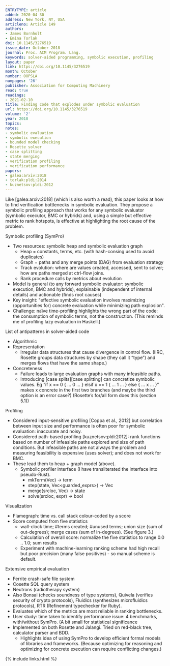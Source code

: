 ```yaml
---
ENTRYTYPE: article
added: 2020-04-30
address: New York, NY, USA
articleno: Article 149
authors:
- James Bornholt
- Emina Torlak
doi: 10.1145/3276519
issue_date: October 2018
journal: Proc. ACM Program. Lang.
keywords: solver-aided programming, symbolic execution, profiling
layout: paper
link: https://doi.org/10.1145/3276519
month: October
number: OOPSLA
numpages: '26'
publisher: Association for Computing Machinery
read: true
readings:
- 2021-02-10
title: Finding code that explodes under symbolic evaluation
url: https://doi.org/10.1145/3276519
volume: '2'
year: 2018
topics:
notes:
- symbolic evaluation
- symbolic execution
- bounded model checking
- Rosette solver
- case splitting
- state merging
- verification profiling
- verification performance
papers:
- galea:arxiv:2018
- torlak:pldi:2014
- kuznetsov:pldi:2012
---
```


Like [galea:arxiv:2018] (which is also worth a read), this paper looks at how
to find verification bottlenecks in symbolic evaluation.  They propose a
symbolic profiling approach that works for any symbolic evaluator (symbolic
executor, BMC or hybrids) and, using a simple but effective metric to rank hotspots,
is effective at highlighting the root cause of the problem.


Symbolic profiling (SymPro)

- Two resources: symbolic heap and symbolic evaluation graph
  - Heap = constants, terms, etc. (with hash-consing used to avoid duplicates)
  - Graph = paths and any merge points (DAG) from evaluation strategy
  - Track evolution: where are values created, accessed, sent to solver; how are paths merged at ctrl-flow joins.
  - Rank procedure calls by metrics about evolution
- Model is general (to any forward symbolic evaluator: symbolic execution, BMC and hybrids), explainable (independent of internal details) and actionable (finds root causes)
- Key insight: "effective symbolic evaluation involves maximizing (opportunities for) concrete evaluation while minimizing path explosion".
- Challenge: naïve time-profiling highlights the wrong part of the code: the consumption of symbolic terms, not the construction.
  (This reminds me of profiling lazy evaluation in Haskell.) 


List of antipatterns in solver-aided code

- Algorithmic
- Representation
  - Irregular data structures that cause divergence in control flow. (IIRC,
    Rosette groups data structures by shape (they call it “type”) and merges
    flows that have the same shape.)
- Concreteness
  - Failure leads to large evaluation graphs with many infeasible paths.
  - Introducing [case splits][case splitting] can concretize symbolic values.
    Eg “if x == 0 { … 0 … } elsif x == 1 { … 1 … } else { … x … }” makes x
    concrete in the first two branches (and maybe the third option is an error
    case?) (Rosette’s for/all form does this (section 5.1))


Profiling

  - Considered input-sensitive profiling [Coppa et al., 2012] but correlation between input size and performance is often poor for symbolic evaluation: inaccurate and noisy.
  - Considered path-based profiling [kuznetsov:pldi:2012]: rank functions based on number of infeasible paths explored and size of path conditions. But infeasible paths are not always the problem and measuring feasibility is expensive (uses solver); and does not work for BMC.
  - These lead them to heap + graph model (above).
    - Symbolic profiler interface (I have transliterated the interface into pseudo-Rust).
      - mkTerm(Vec<term>) -> term
      - step(state, Vec<guarded_exprs>) -> Vec<state>
      - merge(srcloc, Vec<state>) -> state
      - solve(srcloc, expr) -> bool

Visualization

- Flamegraph: time vs. call stack colour-coded by a score
- Score computed from five statistics
  - wall-clock time; #terms created; #unused terms; union size (sum of out-degrees); merge cases (sum of in-degrees). (See figure 3.)
  - Calculation of overall score: normalize the five statistics to range 0.0 .. 1.0; sum results
  - Experiment with machine-learning ranking scheme had high recall but poor precision (many false positives) - so manual scheme is default.


Extensive empirical evaluation
- Ferrite crash-safe file system
- Cosette SQL query system
- Neutrons (radiotherapy system)
- Also Bonsai (checks soundness of type systems), Quivela (verifies security of crypto protocols), Fluidics (synthesizes microfluidics protocols), RTR (Refinement typechecker for Ruby).
- Evaluates which of the metrics are most reliable in ranking bottlenecks.
- User study: time taken to identify performance issue: 4 benchmarks, with/without SymPro. (A bit small for statistical significance
- Implemented on both Rosette and Jalangi. Tried on red-black tree, calculator parser and BDD.
  - Highlights idea of using SymPro to develop efficient formal models of libraries and frameworks. (Because optimizing for reasoning and optimizing for concrete execution can require conflicting changes.)


{% include links.html %}
